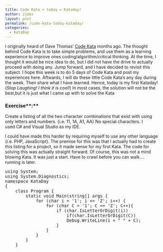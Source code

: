 ```yaml
---
title: Code Kata + today = Kataday!
author: 2joes
layout: post
permalink: /code-kata-today-kataday/
categories:
  - KataDay
---
```

I originally heard of Dave Thomas&#8217; [Code Kata][1] months ago. The thought behind Code Kata is to take simple problems, and use them as a learning experience to improve ones coding/algorithm/critical thinking. At the time, I thought it would be nice idea to do, but I did not have the drive to actually proceed with doing any. Jump forward, and I have decided to revisit this subject. I hope this week is to do 5 days of Code Kata and post my experiences here. Aftwards, I will do these little Code Kata&#8217;s any day during the week. Then share what I have learned. Hence, today is my first Kataday! (*Stop Laughing! I think it is cool!*) In most cases, the solution will not be the best,but it is just what I came up with to solve the Kata

### Exercise**:**

Create a listing of all the two character combinations that exist with using only letters and numbers. {i.e. 11, 1A, A1, AA} No special characters. I used C# and Visual Studio as my IDE.

I could have made this harder by requiring myself to use any other language {i.e. PHP, JavaScript}. The premise for this was that I actually had to create this listing for a project, so it made sense for my first Kata. The code for solving this was actually straight forward. Of course, this was not a mind blowing Kata. It was just a start. Have to crawl before you can walk&#8230;. running is later.

<pre class="lang:c# decode:true prettyprint  ">using System;
using System.Diagnostics;
namespace KataDay
{
    class Program {
        static void Main(string[] args {
            for (char i = '1'; i &lt;= 'Z'; i++) {
                for (char C = '1'; C &lt;= 'Z'; C++){
                    if (char.IsLetterOrDigit(i))
                        if(char.IsLetterOrDigit(C))
                        Debug.WriteLine(i + " " + C);
                    } 
                } 
            } 
        } 
    }</pre>

 [1]: http://codekata.pragprog.com/